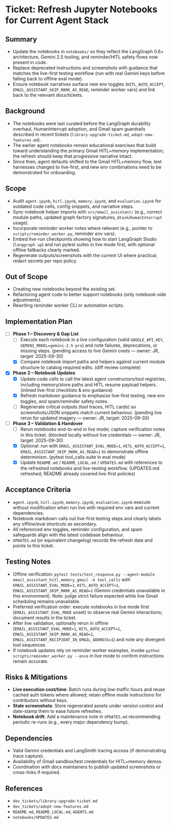 # Ticket: Refresh Jupyter Notebooks for Current Agent Stack

## Summary
- Update the notebooks in `notebooks/` so they reflect the LangGraph 0.6+ architecture, Gemini 2.5 tooling, and reminder/HITL safety flows now present in code.
- Replace deprecated instructions and screenshots with guidance that matches the live-first testing workflow (run with real Gemini keys before falling back to offline eval mode).
- Ensure notebook narratives surface new env toggles (`HITL_AUTO_ACCEPT`, `EMAIL_ASSISTANT_SKIP_MARK_AS_READ`, reminder worker vars) and link back to the relevant docs/tickets.

## Background
- The notebooks were last curated before the LangGraph durability overhaul, HumanInterrupt adoption, and Gmail spam guardrails described in recent tickets (`library-upgrade-ticket.md`, `adopt-new-features.md`).
- The earlier agent notebooks remain educational exercises that build toward understanding the primary Gmail HITL+memory implementation; the refresh should keep that progressive narrative intact.
- Since then, agent defaults shifted to the Gmail HITL+memory flow, test harnesses changed to live-first, and new env combinations need to be demonstrated for onboarding.

## Scope
- Audit `agent.ipynb`, `hitl.ipynb`, `memory.ipynb`, and `evaluation.ipynb` for outdated code cells, config snippets, and narrative steps.
- Sync notebook helper imports with `src/email_assistant/` (e.g., correct module paths, updated graph factory signatures, `@task`/`HumanInterrupt` usage).
- Incorporate reminder worker notes where relevant (e.g., pointer to `scripts/reminder_worker.py`, reminder env vars).
- Embed live-run checkpoints showing how to start LangGraph Studio (`langgraph up`) and run pytest suites in live mode first, with optional offline fallbacks clearly marked.
- Regenerate outputs/screenshots with the current UI where practical; redact secrets per repo policy.

## Out of Scope
- Creating new notebooks beyond the existing set.
- Refactoring agent code to better support notebooks (only notebook-side adjustments).
- Rewriting reminder worker CLI or automation scripts.

## Implementation Plan
- [ ] **Phase 1 – Discovery & Gap List**
  - [ ] Execute each notebook in a live configuration (valid `GOOGLE_API_KEY`, `GEMINI_MODEL=gemini-2.5-pro`) and note failures, deprecations, or missing steps. (pending access to live Gemini creds — owner: JR, target: 2025-09-30)
  - [x] Compare notebook import paths and helpers against current module structure to catalog required edits. (diff review complete)
- [x] **Phase 2 – Notebook Updates**
  - [x] Update code cells to call the latest agent constructors/tool registries, including memory/store paths and HITL resume payload helpers. (inlined live-first checklists & env guidance)
  - [x] Refresh markdown guidance to emphasize live-first testing, new env toggles, and spam/reminder safety notes.
  - [ ] Regenerate critical outputs (tool traces, HITL cards) so screenshots/JSON snippets match current behaviour. (pending live rerun for updated imagery — owner: JR, target: 2025-09-30)
- [ ] **Phase 3 – Validation & Handover**
  - [ ] Rerun notebooks end-to-end in live mode; capture verification notes in this ticket. (blocked locally without live credentials — owner: JR, target: 2025-09-30)
  - [x] Optional: run with `EMAIL_ASSISTANT_EVAL_MODE=1`, `HITL_AUTO_ACCEPT=1`, `EMAIL_ASSISTANT_SKIP_MARK_AS_READ=1` to demonstrate offline determinism. (pytest tool_calls suite in eval mode)
  - [x] Update `README.md` / `README_LOCAL.md` / `UPDATES.md` with references to the refreshed notebooks and live-testing workflow. (UPDATES.md refreshed; README already covered live-first policies)

## Acceptance Criteria
- `agent.ipynb`, `hitl.ipynb`, `memory.ipynb`, `evaluation.ipynb` execute without modification when run live with required env vars and current dependencies.
- Notebook markdown calls out live-first testing steps and clearly labels any offline/eval shortcuts as secondary.
- All referenced env toggles, reminder configuration, and spam safeguards align with the latest codebase behaviour.
- `UPDATES.md` (or equivalent changelog) records the refresh date and points to this ticket.

## Testing Notes
- Offline verification: `pytest tests/test_response.py --agent-module email_assistant_hitl_memory_gmail -k tool_calls` with `EMAIL_ASSISTANT_EVAL_MODE=1`, `HITL_AUTO_ACCEPT=1`, `EMAIL_ASSISTANT_SKIP_MARK_AS_READ=1` (Gemini credentials unavailable in this environment). Note: judge strict failure expected while live Gmail scheduling remains unavailable.
- Preferred verification order: execute notebooks in live mode first (`EMAIL_ASSISTANT_EVAL_MODE` unset) to observe real Gemini interactions; document results in the ticket.
- After live validation, optionally rerun in offline (`EMAIL_ASSISTANT_EVAL_MODE=1`, `HITL_AUTO_ACCEPT=1`, `EMAIL_ASSISTANT_SKIP_MARK_AS_READ=1`, `EMAIL_ASSISTANT_RECIPIENT_IN_EMAIL_ADDRESS=1`) and note any divergent tool sequences.
- If notebook updates rely on reminder worker examples, invoke `python scripts/reminder_worker.py --once` in live mode to confirm instructions remain accurate.

## Risks & Mitigations
- **Live execution cost/time**: Batch runs during low-traffic hours and reuse cached auth tokens where allowed; retain offline mode instructions for contributors without keys.
- **Stale screenshots**: Store regenerated assets under version control and date-stamp them to ease future refreshes.
- **Notebook drift**: Add a maintenance note in `UPDATES.md` recommending periodic re-runs (e.g., every major dependency bump).

## Dependencies
- Valid Gemini credentials and LangSmith tracing access (if demonstrating trace capture).
- Availability of Gmail sandbox/test credentials for HITL+memory demos.
- Coordination with docs maintainers to publish updated screenshots or cross-links if required.

## References
- `dev_tickets/library-upgrade-ticket.md`
- `dev_tickets/adopt-new-features.md`
- `README.md`, `README_LOCAL.md`, `AGENTS.md`
- `notebooks/UPDATES.md`
